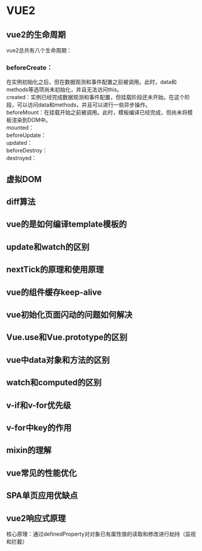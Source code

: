 # VUE2

<!-- ## 数字叠加器：
<CountUp :endVal="2024"/>
<<< @/docs/.vuepress/components/CountUp.vue


## 图片放大
<img class="zoom" :src="$withBase('/favicon.ico')" alt="favicon">

![favicon](/favicon.ico)


<Vssue title="评论区"/> -->



## vue2的生命周期

vue2总共有八个生命周期：   
### beforeCreate：
在实例初始化之后，但在数据观测和事件配置之前被调用。此时，data和methods等选项尚未初始化，并且无法访问this。      
created：实例已经完成数据观测和事件配置，但挂载阶段还未开始。在这个阶段，可以访问data和methods，并且可以进行一些异步操作。    
beforeMount：在挂载开始之前被调用。此时，模板编译已经完成，但尚未将模板渲染到DOM中。   
mounted：   
beforeUpdate：   
updated：   
beforeDestroy：   
destroyed：   
   
## 虚拟DOM
## diff算法
## vue的是如何编译template模板的
## update和watch的区别
## nextTick的原理和使用原理
## vue的组件缓存keep-alive
## vue初始化页面闪动的问题如何解决
## Vue.use和Vue.prototype的区别
## vue中data对象和方法的区别
## watch和computed的区别
## v-if和v-for优先级
## v-for中key的作用
## mixin的理解
## vue常见的性能优化
## SPA单页应用优缺点
## vue2响应式原理
核心原理：通过definedProperty对对象已有属性值的读取和修改进行劫持（监视和拦截）